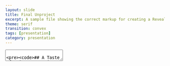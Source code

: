 ```yaml
---
layout: slide
title: Final Unproject
excerpt: A sample file showing the correct markup for creating a Reveal.js slide deck"
theme: serif
transition: convex
tags: [presentation]
category: presentation
---
```

<section data-markdown>
  <textarea data-template>

    ## A Taste of Asia: Separating the Authentic from the Adapted in UAE Restaurants

    ---
    ## Scope
    Our projects main focus is to explore how authentic asian restaurants are in the UAE in terms of food and aesthetics of the place. 



    ---
    ## Data
    1. Food menu
    2. Additional taste
    3. Additional ingredients
    4. Additional foods
    5. Special techniques
    6. Decoration
    7. Any noticeable trends in restaurants of specific region


    ---
    ## Techniques
    1.Digitization
    2.Crowdsourcing
    3.Orange mining - image
    4.Text analysis


    ---
    ## Aim
    Our mission is to be your go-to resource for Abu Dhabi's thriving restaurant scene, covering the city's greatest restaurants in every price range, neighborhood, and cuisine. Our blog is here to guide you to the best restaurants and hidden treasures in Abu Dhabi, whether you're a native foodie or a tourist searching for the real deal.
    > Rather than a numerical rating, we are goiing to include pros and cons and specialty.


    ---
    ## Values and Ethics:
    Honesty
    Authenticity

    ---
    ## Resources used
    1. Cartographic representation
    2. Crowd-sourcing
    3. Web-develeoper for the website

    ---
    ## Workplan
    1. Decide on and collect metadata
    2. Making a site and uploading the data of the restaurants on the site
    3. Making a review section where people can talk about the restaurants or any specific dish of the restaurant  
    4. The reviews will be short and anonymous
    5. Up-voting and down-voting option for the restaurants and the dishes
    6. Making an interactive map on the site which will give some basic information when hovered over


  </textarea>
</section>